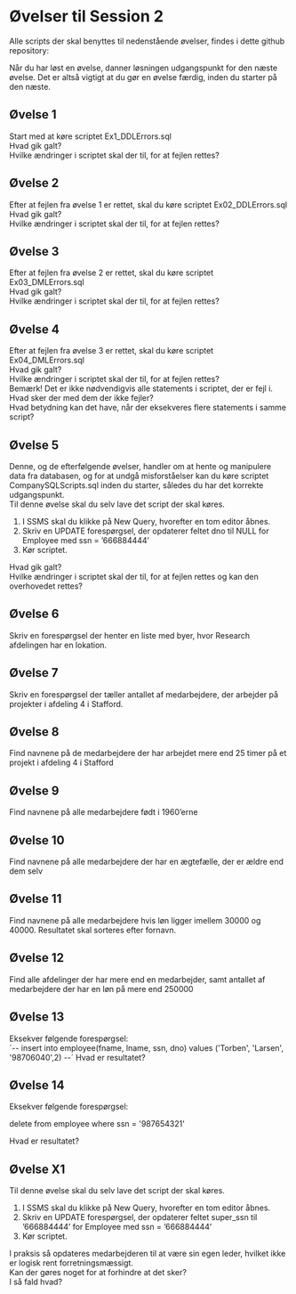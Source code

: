 # Øvelser til Session 2

Alle scripts der skal benyttes til nedenstående øvelser, findes i dette github repository:

Når du har løst en øvelse, danner løsningen udgangspunkt for den næste øvelse. Det er altså vigtigt at du gør en øvelse færdig, inden du starter på den næste. 

## Øvelse 1
Start med at køre scriptet Ex1_DDLErrors.sql  
Hvad gik galt?  
Hvilke ændringer i scriptet skal der til, for at fejlen rettes?  

## Øvelse 2
Efter at fejlen fra øvelse 1 er rettet, skal du køre scriptet Ex02_DDLErrors.sql  
Hvad gik galt?  
Hvilke ændringer i scriptet skal der til, for at fejlen rettes?  

## Øvelse 3
Efter at fejlen fra øvelse 2 er rettet, skal du køre scriptet Ex03_DMLErrors.sql  
Hvad gik galt?  
Hvilke ændringer i scriptet skal der til, for at fejlen rettes?  

## Øvelse 4
Efter at fejlen fra øvelse 3 er rettet, skal du køre scriptet Ex04_DMLErrors.sql  
Hvad gik galt?  
Hvilke ændringer i scriptet skal der til, for at fejlen rettes?  
Bemærk! Det er ikke nødvendigvis alle statements i scriptet, der er fejl i. Hvad sker der med dem der ikke fejler?  
Hvad betydning kan det have, når der eksekveres flere statements i samme script? 

## Øvelse 5
Denne, og de efterfølgende øvelser, handler om at hente og manipulere data fra databasen, og for at undgå misforståelser kan du køre scriptet CompanySQLScripts.sql inden du starter, således du har det korrekte udgangspunkt.  
Til denne øvelse skal du selv lave det script der skal køres.  
1.	I SSMS skal du klikke på New Query, hvorefter en tom editor åbnes.
1.	Skriv en UPDATE forespørgsel, der opdaterer feltet dno til NULL for Employee med ssn = ’666884444’
1.	Kør scriptet.

Hvad gik galt?  
Hvilke ændringer i scriptet skal der til, for at fejlen rettes og kan den overhovedet rettes?  

## Øvelse 6
Skriv en forespørgsel der henter en liste med byer, hvor Research afdelingen har en lokation.  

## Øvelse 7
Skriv en forespørgsel der tæller antallet af medarbejdere, der arbejder på projekter i afdeling 4 i Stafford.  

## Øvelse 8
Find navnene på de medarbejdere der har arbejdet mere end 25 timer på et projekt i afdeling 4 i Stafford  

## Øvelse 9
Find navnene på alle medarbejdere født i 1960’erne  

## Øvelse 10
Find navnene på alle medarbejdere der har en ægtefælle, der er ældre end dem selv  

## Øvelse 11 
Find navnene på alle medarbejdere hvis løn ligger imellem 30000 og 40000. Resultatet skal sorteres efter fornavn.  

## Øvelse 12
Find alle afdelinger der har mere end en medarbejder, samt antallet af medarbejdere der har en løn på mere end 250000  

## Øvelse 13
Eksekver følgende forespørgsel:  
´--
insert into employee(fname, lname, ssn, dno)
values ('Torben', 'Larsen', '98706040',2)
--´
Hvad er resultatet?  

## Øvelse 14
Eksekver følgende forespørgsel:  

delete from employee
where ssn = '987654321'

Hvad er resultatet?  

## Øvelse X1 
Til denne øvelse skal du selv lave det script der skal køres.  
1.	I SSMS skal du klikke på New Query, hvorefter en tom editor åbnes.
1.	Skriv en UPDATE forespørgsel, der opdaterer feltet super_ssn til ’666884444’ for Employee med ssn = ’666884444’
1.	Kør scriptet.

I praksis så opdateres medarbejderen til at være sin egen leder, hvilket ikke er logisk rent forretningsmæssigt.  
Kan der gøres noget for at forhindre at det sker?  
I så fald hvad?  
